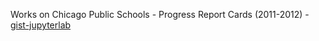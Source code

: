 Works on Chicago Public Schools - Progress Report Cards (2011-2012) - [gist-jupyterlab](https://gist.github.com/AftabHussain/74bb3aea1dd59c966b000fc56e717841)
